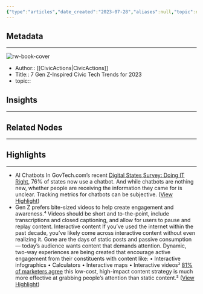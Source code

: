 ```yaml
---
{"type":"articles","date_created":"2023-07-28","aliases":null,"topic":null,"url":"https://medium.com/civicactions/7-gen-z-inspired-civic-tech-trends-for-2023-d10e019cb5a2","layout":null,"banner":null,"dg-publish":true,"tags":null,"permalink":"/300-biblio/200-articles/7-gen-z-inspired-civic-tech-trends-for-2023/","dgPassFrontmatter":true,"created":"2023-10-20T12:44:19.000-05:00","updated":"2023-10-20T12:44:19.000-05:00"}
---
```


## Metadata
---
![rw-book-cover](https://miro.medium.com/v2/resize:fit:774/1*imORInunLgSwha4fdRLBqw.png)
- Author:: [[CivicActions\|CivicActions]]
- Title:: 7 Gen Z-Inspired Civic Tech Trends for 2023
- topic::  



## Insights
---
## Related Nodes
---

## Highlights 
---
- AI Chatbots
  In GovTech.com’s recent [Digital States Survey: Doing IT Right](https://www.govtech.com/biz/data/digital-states-survey-2022-doing-it-right-infographic), 76% of states now use a chatbot. And while chatbots are nothing new, whether people are receiving the information they came for is unclear.
  Tracking metrics for chatbots can be subjective. ([View Highlight](https://read.readwise.io/read/01h6ezxrt3200psk250vbg67wn))
- Gen Z prefers bite-sized videos to help create engagement and awareness.⁴ Videos should be short and to-the-point, include transcriptions and closed captioning, and allow for users to pause and replay content.
  Interactive content
  If you’ve used the internet within the past decade, you’ve likely come across interactive content without even realizing it. Gone are the days of static posts and passive consumption — today’s audience wants content that demands attention.
  Dynamic, two-way experiences are being created that encourage active engagement from their constituents with content like:
  • Interactive infographics
  • Calculators
  • Interactive maps
  • Interactive videos²
  [81% of marketers agree](https://contentmarketinginstitute.com/wp-content/uploads/2016/06/Ion_CMI_InteractiveContent_Final.pdf) this low-cost, high-impact content strategy is much more effective at grabbing people’s attention than static content.² ([View Highlight](https://read.readwise.io/read/01h6ezxc4b5nv6dteecsnk2js6))
